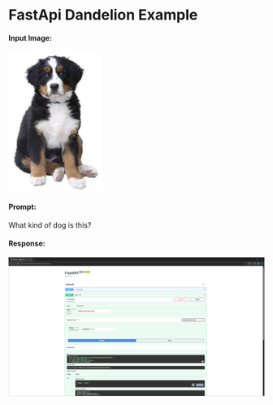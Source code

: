 # FastApi Dandelion Example

#### Input Image:

![](./dog.png)

#### Prompt:
What kind of dog is this?

#### Response:
![](./swagger_docs.png)



